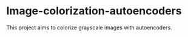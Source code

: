 # Image-colorization-autoencoders
This project aims to colorize grayscale images with autoencoders.
